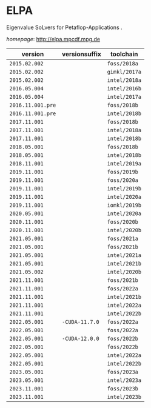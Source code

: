 # ELPA

Eigenvalue SoLvers for Petaflop-Applications .

*homepage*: <http://elpa.mpcdf.mpg.de>

version | versionsuffix | toolchain
--------|---------------|----------
``2015.02.002`` |  | ``foss/2018a``
``2015.02.002`` |  | ``gimkl/2017a``
``2015.02.002`` |  | ``intel/2018a``
``2016.05.004`` |  | ``intel/2016b``
``2016.05.004`` |  | ``intel/2017a``
``2016.11.001.pre`` |  | ``foss/2018b``
``2016.11.001.pre`` |  | ``intel/2018b``
``2017.11.001`` |  | ``foss/2018b``
``2017.11.001`` |  | ``intel/2018a``
``2017.11.001`` |  | ``intel/2018b``
``2018.05.001`` |  | ``foss/2018b``
``2018.05.001`` |  | ``intel/2018b``
``2018.11.001`` |  | ``intel/2019a``
``2019.11.001`` |  | ``foss/2019b``
``2019.11.001`` |  | ``foss/2020a``
``2019.11.001`` |  | ``intel/2019b``
``2019.11.001`` |  | ``intel/2020a``
``2019.11.001`` |  | ``iomkl/2019b``
``2020.05.001`` |  | ``intel/2020a``
``2020.11.001`` |  | ``foss/2020b``
``2020.11.001`` |  | ``intel/2020b``
``2021.05.001`` |  | ``foss/2021a``
``2021.05.001`` |  | ``foss/2021b``
``2021.05.001`` |  | ``intel/2021a``
``2021.05.001`` |  | ``intel/2021b``
``2021.05.002`` |  | ``intel/2020b``
``2021.11.001`` |  | ``foss/2021b``
``2021.11.001`` |  | ``foss/2022a``
``2021.11.001`` |  | ``intel/2021b``
``2021.11.001`` |  | ``intel/2022a``
``2021.11.001`` |  | ``intel/2022b``
``2022.05.001`` | ``-CUDA-11.7.0`` | ``foss/2022a``
``2022.05.001`` |  | ``foss/2022a``
``2022.05.001`` | ``-CUDA-12.0.0`` | ``foss/2022b``
``2022.05.001`` |  | ``foss/2022b``
``2022.05.001`` |  | ``intel/2022a``
``2022.05.001`` |  | ``intel/2022b``
``2023.05.001`` |  | ``foss/2023a``
``2023.05.001`` |  | ``intel/2023a``
``2023.11.001`` |  | ``foss/2023b``
``2023.11.001`` |  | ``intel/2023b``
